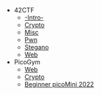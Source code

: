 - 42CTF
  - [-Intro-](https://github.com/nuoxoxo/CTF_writeups/blob/main/42ctf__intro.md)
  - [Crypto](https://github.com/nuoxoxo/CTF_writeups/blob/main/42ctf__crypto.md)
  - [Misc](https://github.com/nuoxoxo/writeups/blob/main/42ctf__misc.md)
  - [Pwn](https://github.com/nuoxoxo/writeups/blob/main/42ctf__pwn.md)
  - [Stegano](https://github.com/nuoxoxo/writeups/blob/main/42ctf__stego.md)
  - [Web](https://github.com/nuoxoxo/writeups/blob/main/42ctf__web.md)
- PicoGym
  - [Web](https://github.com/nuoxoxo/writeups/blob/main/pico__web.md)
  - [Crypto](https://github.com/nuoxoxo/CTF_writeups/blob/main/pico__crypto.md)
  - [Beginner picoMini 2022](https://github.com/nuoxoxo/CTF_writeups/blob/main/pico__beginner_mini_2022.md)
